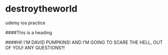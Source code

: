 # destroytheworld
udemy ios practice


####This is a heading

####HI! I'M DAVID PUMPKINS!  AND I'M GOING TO SCARE THE HELL, OUT OF YOU!  ANY QUESTIONS?!
